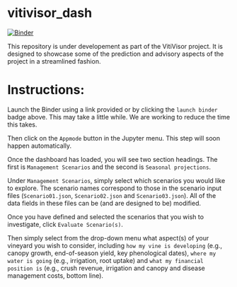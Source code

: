 # vitivisor_dash

[![Binder](https://mybinder.org/badge_logo.svg)](https://mybinder.org/v2/gh/MJKnowling/vitivisor_dash.git/master?filepath=skinny_vitivisor_dash.ipynb)

This repository is under developement as part of the VitiVisor project. It is designed to showcase some of the prediction and advisory aspects of the project in a streamlined fashion.

# Instructions:

Launch the Binder using a link provided or by clicking the `launch binder` badge above. This may take a little while. We are working to reduce the time this takes.

Then click on the `Appmode` button in the Jupyter menu. This step will soon happen automatically.

Once the dashboard has loaded, you will see two section headings. The first is `Management Scenarios` and the second is `Seasonal projections`.

Under `Management Scenarios`, simply select which scenarios you would like to explore. The scenario names correspond to those in the scenario input files (`Scenario01.json`, `Scenario02.json` and `Scenario03.json`). All of the data fields in these files can be (and are designed to be) modified. 

Once you have defined and selected the scenarios that you wish to investigate, click `Evaluate Scenario(s)`. 

Then simply select from the drop-down menu what aspect(s) of your vineyard you wish to consider, including `how my vine is developing` (e.g., canopy growth, end-of-season yield, key phenological dates), `where my water is going` (e.g., irrigation, root uptake) and `what my financial position is` (e.g., crush revenue, irrigation and canopy and disease management costs, bottom line).
